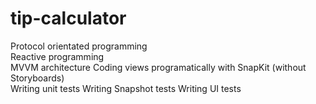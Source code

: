 # tip-calculator
Protocol orientated programming  
Reactive programming  
MVVM architecture
Coding views programatically with SnapKit (without Storyboards)  
Writing unit tests 
Writing Snapshot tests 
Writing UI tests

